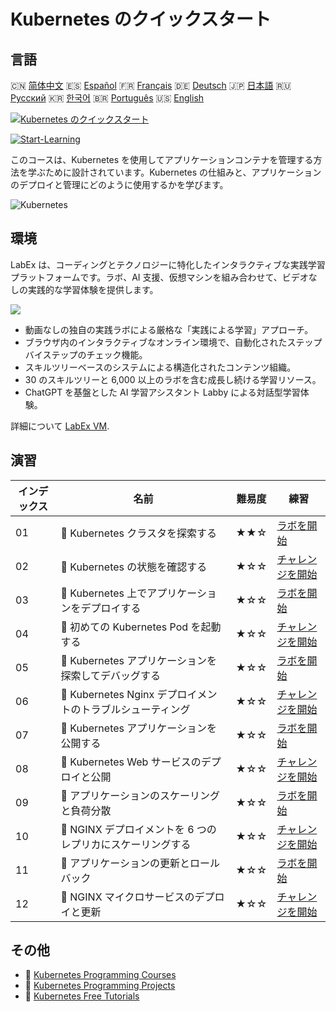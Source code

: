 # Kubernetes のクイックスタート

## 言語

🇨🇳 [简体中文](README_zh.md) 🇪🇸 [Español](README_es.md) 🇫🇷 [Français](README_fr.md) 🇩🇪 [Deutsch](README_de.md) 🇯🇵 [日本語](README_ja.md) 🇷🇺 [Русский](README_ru.md) 🇰🇷 [한국어](README_ko.md) 🇧🇷 [Português](README_pt.md) 🇺🇸 [English](README.md) 

[![Kubernetes のクイックスタート](https://cover-creator.labex.io/quick-start-with-kubernetes.png?lang=ja)](https://labex.io/ja/courses/quick-start-with-kubernetes)

[![Start-Learning](https://img.shields.io/badge/Start-Learning-whitesmoke?style=for-the-badge)](https://labex.io/ja/courses/quick-start-with-kubernetes)

このコースは、Kubernetes を使用してアプリケーションコンテナを管理する方法を学ぶために設計されています。Kubernetes の仕組みと、アプリケーションのデプロイと管理にどのように使用するかを学びます。

![Kubernetes](https://img.shields.io/badge/Kubernetes-whitesmoke?style=for-the-badge&logo=kubernetes)


## 環境

LabEx は、コーディングとテクノロジーに特化したインタラクティブな実践学習プラットフォームです。ラボ、AI 支援、仮想マシンを組み合わせて、ビデオなしの実践的な学習体験を提供します。

![](https://tutorial-screenshot.getvm.io/images/vm-1725247253.png)

- 動画なしの独自の実践ラボによる厳格な「実践による学習」アプローチ。
- ブラウザ内のインタラクティブなオンライン環境で、自動化されたステップバイステップのチェック機能。
- スキルツリーベースのシステムによる構造化されたコンテンツ組織。
- 30 のスキルツリーと 6,000 以上のラボを含む成長し続ける学習リソース。
- ChatGPT を基盤とした AI 学習アシスタント Labby による対話型学習体験。

詳細について [LabEx VM](https://support.labex.io/using-labex/virtual-machine).

## 演習

|   インデックス | 名前                                                       | 難易度   | 練習                                                                                                                                |
|----------------|------------------------------------------------------------|----------|-------------------------------------------------------------------------------------------------------------------------------------|
|             01 | 📖 Kubernetes クラスタを探索する                           | ★★☆      | <a target='_blank' href='https://labex.io/ja/tutorials/kubernetes-explore-the-kubernetes-cluster-434519'>ラボを開始</a>             |
|             02 | 🎯 Kubernetes の状態を確認する                             | ★☆☆      | <a target='_blank' href='https://labex.io/ja/labs/kubernetes-check-kubernetes-status-434775'>チャレンジを開始</a>                   |
|             03 | 📖 Kubernetes 上でアプリケーションをデプロイする           | ★☆☆      | <a target='_blank' href='https://labex.io/ja/tutorials/kubernetes-deploy-applications-on-kubernetes-434644'>ラボを開始</a>          |
|             04 | 🎯 初めての Kubernetes Pod を起動する                      | ★☆☆      | <a target='_blank' href='https://labex.io/ja/tutorials/kubernetes-launch-your-first-kubernetes-pod-434769'>チャレンジを開始</a>     |
|             05 | 📖 Kubernetes アプリケーションを探索してデバッグする       | ★☆☆      | <a target='_blank' href='https://labex.io/ja/tutorials/kubernetes-explore-and-debug-kubernetes-applications-434645'>ラボを開始</a>  |
|             06 | 🎯 Kubernetes Nginx デプロイメントのトラブルシューティング | ★☆☆      | <a target='_blank' href='https://labex.io/ja/labs/kubernetes-troubleshoot-kubernetes-nginx-deployment-434782'>チャレンジを開始</a>  |
|             07 | 📖 Kubernetes アプリケーションを公開する                   | ★☆☆      | <a target='_blank' href='https://labex.io/ja/tutorials/kubernetes-expose-kubernetes-applications-434647'>ラボを開始</a>             |
|             08 | 🎯 Kubernetes Web サービスのデプロイと公開                 | ★☆☆      | <a target='_blank' href='https://labex.io/ja/labs/kubernetes-deploy-and-expose-kubernetes-web-services-434804'>チャレンジを開始</a> |
|             09 | 📖 アプリケーションのスケーリングと負荷分散                | ★☆☆      | <a target='_blank' href='https://labex.io/ja/tutorials/kubernetes-scale-and-load-balance-applications-434648'>ラボを開始</a>        |
|             10 | 🎯 NGINX デプロイメントを 6 つのレプリカにスケーリングする | ★☆☆      | <a target='_blank' href='https://labex.io/ja/labs/kubernetes-scale-nginx-deployment-to-six-replicas-434818'>チャレンジを開始</a>    |
|             11 | 📖 アプリケーションの更新とロールバック                    | ★☆☆      | <a target='_blank' href='https://labex.io/ja/tutorials/kubernetes-update-and-rollback-applications-434649'>ラボを開始</a>           |
|             12 | 🎯 NGINX マイクロサービスのデプロイと更新                  | ★☆☆      | <a target='_blank' href='https://labex.io/ja/tutorials/kubernetes-deploy-and-update-nginx-microservice-434821'>チャレンジを開始</a> |

## その他

- 🔗 [Kubernetes Programming Courses](https://github.com/labex-labs/awesome-programming-courses)
- 🔗 [Kubernetes Programming Projects](https://github.com/labex-labs/awesome-programming-projects)
- 🔗 [Kubernetes Free Tutorials](https://github.com/labex-labs/kubernetes-free-tutorials)


